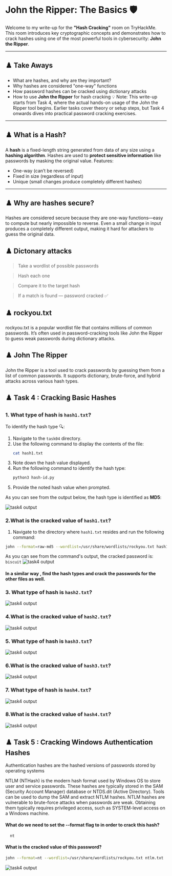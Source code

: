 # John the Ripper: The Basics 🛡️

Welcome to my write-up for the **"Hash Cracking"** room on TryHackMe. This room introduces key cryptographic concepts and demonstrates how to crack hashes using one of the most powerful tools in cybersecurity: **John the Ripper**.

---

## ♟️ Take Aways

- What are hashes, and why are they important?
- Why hashes are considered "one-way" functions
- How password hashes can be cracked using dictionary attacks
- How to use **John the Ripper** for hash cracking
💡 Note: This write-up starts from Task 4, where the actual hands-on usage of the John the Ripper tool begins. Earlier tasks cover theory or setup steps, but Task 4 onwards dives into practical password cracking exercises.

---

##  ♟️ What is a Hash?
 A **hash** is a fixed-length string generated from data of any size using a **hashing algorithm**. Hashes are used to **protect sensitive information** like  passwords by masking the original value.
Features:
-  One-way (can’t be reversed)
-  Fixed in size (regardless of input)
-  Unique (small changes produce completely different hashes)
  
---
## ♟️ Why are hashes secure?
Hashes are considered secure because they are one-way functions—easy to compute but nearly impossible to reverse. 
Even a small change in input produces a completely different output, making it hard for attackers to guess the original data.

## ♟️ Dictonary attacks

> Take a wordlist of possible passwords

> Hash each one

> Compare it to the target hash

> If a match is found — password cracked ✅

## ♟️ rockyou.txt
rockyou.txt is a popular wordlist file that contains millions of common passwords. It’s often used in password-cracking tools like John the Ripper to guess weak passwords during dictionary attacks.

## ♟️ John The Ripper
John the Ripper is a tool used to crack passwords by guessing them from a list of common passwords. It supports dictionary, brute-force, and hybrid attacks across various hash types.

## ♟️ Task 4 : Cracking Basic Hashes

### 1. What type of hash is `hash1.txt`?
To identify the hash type 🔍:

1. Navigate to the `task04` directory.
2. Use the following command to display the contents of the file:
    ```bash
    cat hash1.txt
    ```
3. Note down the hash value displayed.
4. Run the following command to identify the hash type:
    ```bash
    python3 hash-id.py
    ```
5. Provide the noted hash value when prompted.

As you can see from the output below, the hash type is identified as **MD5**:

![task4 output](images/hash1.JPG)

### 2.What is the cracked value of `hash1.txt`?

1. Navigate to the directory where `hash1.txt` resides and run the following command:

```bash
john --format=raw-md5 --wordlist=/usr/share/wordlists/rockyou.txt hash1.txt
```
As you can see from the command's output, the cracked password is:
`biscuit`
![task4 output](images/passws.JPG)

#### In a similar way , find the hash types and crack the passwords for the other files as well.

### 3. What type of hash is `hash2.txt`?
 ![task4 output](images/hash2.JPG)

### 4.What is the cracked value of `hash2.txt`?
 ![task4 output](images/passws2.JPG)

### 5. What type of hash is `hash3.txt`?
 ![task4 output](images/hash3.JPG)
   
### 6.What is the cracked value of `hash3.txt`?
 ![task4 output](images/passws3.JPG)

### 7. What type of hash is `hash4.txt`?
 ![task4 output](images/hash4.JPG)
   
### 8.What is the cracked value of `hash4.txt`?
![task4 output](images/passws4.JPG)

## ♟️ Task 5 : Cracking Windows Authentication Hashes

Authentication hashes are the hashed versions of passwords stored by operating systems

NTLM (NTHash) is the modern hash format used by Windows OS to store user and service passwords.
These hashes are typically stored in the SAM (Security Account Manager) database or NTDS.dit (Active Directory).
Tools can be used to dump the SAM and extract NTLM hashes.
NTLM hashes are vulnerable to brute-force attacks when passwords are weak. Obtaining them typically requires privileged access, 
such as SYSTEM-level access on a Windows machine.

#### What do we need to set the --format flag to in order to crack this hash?
      nt 
#### What is the cracked value of this password?
```bash
john --format=nt --wordlist=/usr/share/wordlists/rockyou.txt ntlm.txt
```
![task4 output](images/pswd7.JPG)
     


